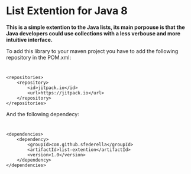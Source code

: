 # List Extention for Java 8

<b>This is a simple extention to the Java lists, its main porpouse is that the Java developers could use collections with a less verbouse and more intuitive interface.</b>

To add this library to your maven project you have to add the following repository in the POM.xml:
#
	<repositories>
		<repository>
			<id>jitpack.io</id>
			<url>https://jitpack.io</url>
		</repository>
	</repositories>
	
And the following dependecy:
#
	<dependencies>
		<dependency>
			<groupId>com.github.sfederella</groupId>
			<artifactId>list-extention</artifactId>
			<version>1.0</version>
		</dependency>
	</dependencies>
